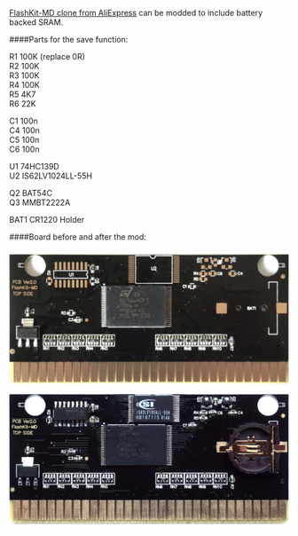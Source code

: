 [FlashKit-MD clone from AliExpress](https://www.aliexpress.com/item/1005001515149225.html)  can be modded to include battery backed SRAM.

####Parts for the save function:

R1  100K (replace 0R)  
R2  100K  
R3  100K  
R4  100K  
R5  4K7  
R6  22K  

C1  100n  
C4  100n  
C5  100n  
C6  100n  

U1  74HC139D  
U2  IS62LV1024LL-55H  

Q2  BAT54C  
Q3  MMBT2222A  

BAT1 CR1220 Holder  

####Board before and after the mod:

![FlashKit-MD](FlashKit-MD-SRAM.jpg)

